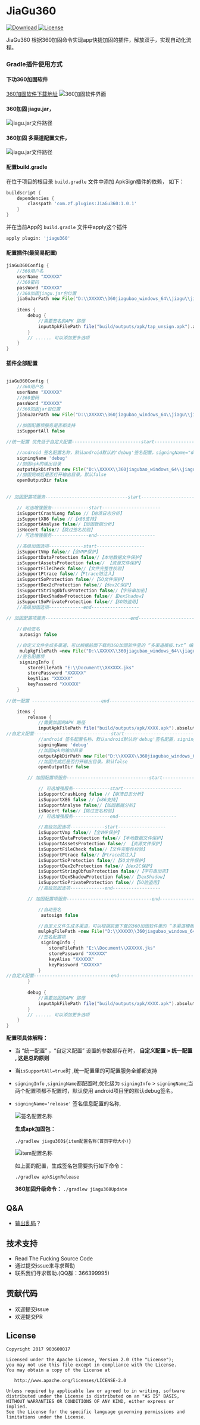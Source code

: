 # JiaGu360
[ ![Download](https://api.bintray.com/packages/zf/maven/JiaGu360/images/download.svg) ](https://github.com/903600017/JiaGu360/release)
[![License](https://img.shields.io/badge/License-Apache%202.0-blue.svg)](https://raw.githubusercontent.com/903600017/JiaGu360/master/LICENSE)




JiaGu360 根据360加固命令实现app快捷加固的插件，解放双手，实现自动化流程。


### Gradle插件使用方式


#### 下功360加固软件 

[360加固软件下载地址](http://jiagu.360.cn/#/global/download)
![360加固软件界面](https://raw.githubusercontent.com/903600017/JiaGu360/master/pic/360jiagu_software.png)


#### 360加固 jiagu.jar，

![jiagu.jar文件路径](https://raw.githubusercontent.com/903600017/JiaGu360/master/pic/360jiagu_software_dir.png)

#### 360加固 多渠道配置文件，

![jiagu.jar文件路径](https://raw.githubusercontent.com/903600017/JiaGu360/master/pic/360jiagu_mul_channel.png)


#### 配置build.gradle

在位于项目的根目录 `build.gradle` 文件中添加 ApkSign插件的依赖， 如下：

```groovy
buildscript {
    dependencies {
        classpath 'com.zf.plugins:JiaGu360:1.0.1'
    }
}
```

并在当前App的 `build.gradle` 文件中apply这个插件

```groovy
apply plugin: 'jiagu360'
```

#### 配置插件(最简易配置)

```groovy
jiaGu360Config {
	//360用户名
    userName "XXXXXX"
	//360密码
    passWord "XXXXXX"
	//360加固jiagu.jar包位置
	jiaGuJarPath new File("D:\\XXXXX\\360jiagubao_windows_64\\jiagu\\jiagu.jar").absolutePath
	
    items {
        debug {
      		//需要签名的APK 路径
            inputApkFilePath file("build/outputs/apk/tap_unsign.apk").absolutePath
        }
		// ...... 可以添加更多选项
    }
}
```

#### 插件全部配置
```groovy

jiaGu360Config {
	//360用户名
    userName "XXXXXX"
	//360密码
    passWord "XXXXXX"
	//360加固jar包位置
	jiaGuJarPath new File("D:\\XXXXX\\360jiagubao_windows_64\\jiagu\\jiagu.jar").absolutePath
	
	//加固配置项服务是否都支持
    isSupportAll false

//统一配置 优先低于自定义配置--------------------------start----------------------------------------------------------------------

	//android 签名配置名称，默认android默认的'debug'签名配置，signingName="debug"
	signingName 'debug'
	//加固apk的输出目录
    outputApkDirPath new File("D:\\XXXXX\\360jiagubao_windows_64\\jiagu\\XXXX").absolutePath
	//加固完成后是否打开输出目录。默认false
    openOutputDir false
	
	
// 加固配置项服务-------------------------------start-------------------------------------

	// 可选增强服务--------------start----------------------
    isSupportCrashLong false //【崩溃日志分析】
    isSupportX86 false //【x86支持】
    isSupportAnalyse false//【加固数据分析】
    isNocert false//【跳过签名校验】
    // 可选增强服务--------------end----------------------

    //高级加固选项-------------start------------------
    isSupportVmp false//【全VMP保护】
    isSupportDataProtection false//【本地数据文件保护】
    isSupportAssetsProtection false// 【资源文件保护】
    isSupportFileCheck false//【文件完整性校验】
    isSupportPtrace false//【Ptrace防注入】
    isSupportSoProtection false//【SO文件保护】
    isSupportDex2cProtection false//【dex2C保护】
    isSupportStringObfusProtection false//【字符串加密】
    isSupportDexShadowProtection false//【DexShadow】
    isSupportSoPrivateProtection false//【SO防盗用】
    //高级加固选项-------------end------------------
	
// 加固配置项服务--------------------------------end---------------------------------------------

	//自动签名
     autosign false

	//自定义文件生成多渠道，可以根据前面下载的360加固软件里的 “多渠道模板.txt” 编写
     mulpkgFilePath =new File("D:\\XXXXX\\360jiagubao_windows_64\\jiagu\\多渠道模板.txt")
	//签名配置项
     signingInfo {
        storeFilePath "E:\\Document\\XXXXXX.jks"
        storePassword "XXXXXX"
        keyAlias "XXXXXX"
        keyPassword "XXXXXX"
    }
	
//统一配置 --------------------------end----------------------------------------------------------------------

	items {
        release {
      		//需要加固的APK 路径
            inputApkFilePath file("build/outputs/apk/XXXX.apk").absolutePath
//自定义配置-----------------------------start-----------------------------------------------------------------------
			//android 签名配置名称，默认android默认的'debug'签名配置，signingName="debug"
			signingName 'debug'
			//加固apk的输出目录
			outputApkDirPath new File("D:\\XXXXX\\360jiagubao_windows_64\\jiagu\\XXXX").absolutePath
			//加固完成后是否打开输出目录。默认false
			openOutputDir false

		// 加固配置项服务-------------------------------start-------------------------------------

			// 可选增强服务--------------start----------------------
			isSupportCrashLong false //【崩溃日志分析】
			isSupportX86 false //【x86支持】
			isSupportAnalyse false//【加固数据分析】
			isNocert false//【跳过签名校验】
			// 可选增强服务--------------end----------------------

			//高级加固选项-------------start------------------
			isSupportVmp false//【全VMP保护】
			isSupportDataProtection false//【本地数据文件保护】
			isSupportAssetsProtection false// 【资源文件保护】
			isSupportFileCheck false//【文件完整性校验】
			isSupportPtrace false//【Ptrace防注入】
			isSupportSoProtection false//【SO文件保护】
			isSupportDex2cProtection false//【dex2C保护】
			isSupportStringObfusProtection false//【字符串加密】
			isSupportDexShadowProtection false//【DexShadow】
			isSupportSoPrivateProtection false//【SO防盗用】
			//高级加固选项-------------end------------------

		// 加固配置项服务--------------------------------end---------------------------------------------

			//自动签名
			 autosign false

			//自定义文件生成多渠道，可以根据前面下载的360加固软件里的 “多渠道模板.txt” 编写
			mulpkgFilePath =new File("D:\\XXXXX\\360jiagubao_windows_64\\jiagu\\多渠道模板.txt")
			//签名配置项
			 signingInfo {
				storeFilePath "E:\\Document\\XXXXXX.jks"
				storePassword "XXXXXX"
				keyAlias "XXXXXX"
				keyPassword "XXXXXX"
			}
//自定义配置-----------------------------end-----------------------------------------------------------------------
        }
		
		debug {
      		//需要加固的APK 路径
            inputApkFilePath file("build/outputs/apk/XXXX.apk").absolutePath
        }
		// ...... 可以添加更多选项
    }
}
```


**配置项具体解释：**

* 当 “统一配置” ，“自定义配置”  设置的参数都存在时， **自定义配置 > 统一配置 , 这是总的原则**

* 当`isSupportAll=true`时 ,统一配置里的可配置服务全部都支持

*  `signingInfo` ,`signingName`都配置时,优化级为 `signingInfo` > `signingName`;当两个配置项都不配置时，默认使用 android项目里的默认debug签名。

*  `signingName='release'` 签名信息配置的名称,
                  
	![签名配置名称](https://raw.githubusercontent.com/903600017/JiaGu360/master/pic/sign_config_name.png)
	
	**生成apk加固包：**
	
	`./gradlew jiagu360${item配置名称(首页字母大小)}  `
	
	![item配置名称](https://raw.githubusercontent.com/903600017/JiaGu360/master/pic/item_config_name.png)

	 
	 如上面的配置，生成签名包需要执行如下命令：
	 
	 `./gradlew apkSignRelease `

	**360加固升级命令：**
	 `./gradlew jiagu360Update `

## Q&A
- [输出乱码](https://github.com/903600017/JiaGu360/wiki/Terminal-%E8%BE%93%E5%87%BA%E4%B9%B1%E7%A0%81%EF%BC%9F)？

## 技术支持

* Read The Fucking Source Code
* 通过提交issue来寻求帮助
* 联系我们寻求帮助.(QQ群：366399995)

## 贡献代码
* 欢迎提交issue
* 欢迎提交PR


## License

    Copyright 2017 903600017

    Licensed under the Apache License, Version 2.0 (the "License");
    you may not use this file except in compliance with the License.
    You may obtain a copy of the License at

       http://www.apache.org/licenses/LICENSE-2.0

    Unless required by applicable law or agreed to in writing, software
    distributed under the License is distributed on an "AS IS" BASIS,
    WITHOUT WARRANTIES OR CONDITIONS OF ANY KIND, either express or implied.
    See the License for the specific language governing permissions and
    limitations under the License.
